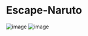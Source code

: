 # Escape-Naruto
![image](https://github.com/dvrk11/Escape-Naruto/assets/162194684/a8a1b41d-3686-4ba5-811b-cb2492758d02)
![image](https://github.com/dvrk11/Escape-Naruto/assets/162194684/270b0ae2-3136-459b-a580-a59c5de8037b)
